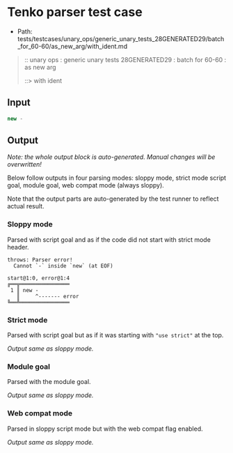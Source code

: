 # Tenko parser test case

- Path: tests/testcases/unary_ops/generic_unary_tests_28GENERATED29/batch_for_60-60/as_new_arg/with_ident.md

> :: unary ops : generic unary tests 28GENERATED29 : batch for 60-60 : as new arg
>
> ::> with ident

## Input

`````js
new -
`````

## Output

_Note: the whole output block is auto-generated. Manual changes will be overwritten!_

Below follow outputs in four parsing modes: sloppy mode, strict mode script goal, module goal, web compat mode (always sloppy).

Note that the output parts are auto-generated by the test runner to reflect actual result.

### Sloppy mode

Parsed with script goal and as if the code did not start with strict mode header.

`````
throws: Parser error!
  Cannot `-` inside `new` (at EOF)

start@1:0, error@1:4
╔══╦════════════════
 1 ║ new -
   ║     ^------- error
╚══╩════════════════

`````

### Strict mode

Parsed with script goal but as if it was starting with `"use strict"` at the top.

_Output same as sloppy mode._

### Module goal

Parsed with the module goal.

_Output same as sloppy mode._

### Web compat mode

Parsed in sloppy script mode but with the web compat flag enabled.

_Output same as sloppy mode._
